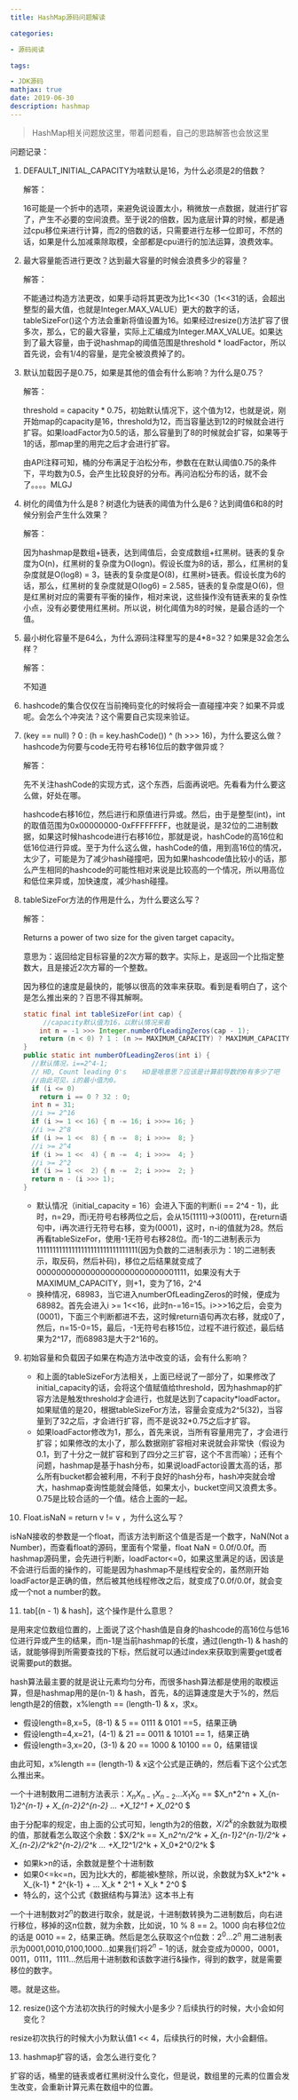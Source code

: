 ```yaml
---
title: HashMap源码问题解读

categories: 

- 源码阅读

tags: 

- JDK源码
mathjax: true
date: 2019-06-30
description: hashmap
---
```


> HashMap相关问题放这里，带着问题看，自己的思路解答也会放这里

<!-- more -->

问题记录：

1. DEFAULT_INITIAL_CAPACITY为啥默认是16，为什么必须是2的倍数？

   解答：

   16可能是一个折中的选项，来避免说设置太小，稍微放一点数据，就进行扩容了，产生不必要的空间浪费。至于说2的倍数，因为底层计算的时候，都是通过cpu移位来进行计算，而2的倍数的话，只需要进行左移一位即可，不然的话，如果是什么加减乘除取模，全部都是cpu进行的加法运算，浪费效率。

2. 最大容量能否进行更改？达到最大容量的时候会浪费多少的容量？

   解答：

   不能通过构造方法更改，如果手动将其更改为比1<<30（1<<31的话，会超出整型的最大值，也就是Integer.MAX_VALUE）更大的数字的话，tableSizeFor()这个方法会重新将值设置为16。如果经过resize()方法扩容了很多次，那么，它的最大容量，实际上汇编成为Integer.MAX_VALUE。如果达到了最大容量，由于说hashmap的阈值范围是threshold * loadFactor，所以首先说，会有1/4的容量，是完全被浪费掉了的。

3. 默认加载因子是0.75，如果是其他的值会有什么影响？为什么是0.75？

   解答：

   threshold = capacity * 0.75，初始默认情况下，这个值为12，也就是说，刚开始map的capacity是16，threshold为12，而当容量达到12的时候就会进行扩容。如果loadFactor为0.5的话，那么容量到了8的时候就会扩容，如果等于1的话，那map里的用完之后才会进行扩容。

   由API注释可知，桶的分布满足于泊松分布，参数在在默认阈值0.75的条件下，平均数为0.5，会产生比较良好的分布。再问泊松分布的话，就不会了。。。。MLGJ

4. 树化的阈值为什么是8？树退化为链表的阈值为什么是6？达到阈值6和8的时候分别会产生什么效果？

   解答：

   因为hashmap是数组+链表，达到阈值后，会变成数组+红黑树。链表的复杂度为O(n)，红黑树的复杂度为O(logn)。假设长度为8的话，那么，红黑树的复杂度就是O(log8) = 3，链表的复杂度是O(8)，红黑树>链表。假设长度为6的话，那么，红黑树的复杂度就是O(log6) = 2.585，链表的复杂度是O(6)，但是红黑树对应的需要有平衡的操作，相对来说，这些操作没有链表来的复杂性小点，没有必要使用红黑树。所以说，树化阈值为8的时候，是最合适的一个值。

5. 最小树化容量不是64么，为什么源码注释里写的是4*8=32？如果是32会怎么样？

   解答：

   不知道

6. hashcode的集合仅仅在当前掩码变化的时候将会一直碰撞冲突？如果不异或呢。会怎么个冲突法？这个需要自己实现来验证。

7. (key == null) ? 0 : (h = key.hashCode()) ^ (h >>> 16)，为什么要这么做？hashcode为何要与code无符号右移16位后的数字做异或？

   解答：

   先不关注hashCode的实现方式，这个东西，后面再说吧。先看看为什么要这么做，好处在哪。

   hashcode右移16位，然后进行和原值进行异或。然后，由于是整型(int)，int的取值范围为0x00000000-0xFFFFFFFF，也就是说，是32位的二进制数据，如果这时候hashcode进行右移16位，那就是说，hashCode的高16位和低16位进行异或。至于为什么这么做，hashCode的值，用到高16位的情况，太少了，可能是为了减少hash碰撞吧，因为如果hashcode值比较小的话，那么产生相同的hashcode的可能性相对来说是比较高的一个情况，所以用高位和低位来异或，加快速度，减少hash碰撞。

8. tableSizeFor方法的作用是什么，为什么要这么写？

   解答：

   Returns a power of two size for the given target capacity。

   意思为：返回给定目标容量的2次方幂的数字。实际上，是返回一个比指定整数大，且是接近2次方幂的一个整数。

   因为移位的速度是最快的，能够以很高的效率来获取。看到是看明白了，这个是怎么推出来的？百思不得其解啊。

   ```java
   static final int tableSizeFor(int cap) {
     	//capacity默认值为16，以默认情况来看
       int n = -1 >>> Integer.numberOfLeadingZeros(cap - 1);
       return (n < 0) ? 1 : (n >= MAXIMUM_CAPACITY) ? MAXIMUM_CAPACITY : n + 1;
   }
   public static int numberOfLeadingZeros(int i) {
     //默认情况，i==2^4-1;
     // HD, Count leading 0's    HD是啥意思？应该是计算前导数的0有多少了吧
     //由此可见，i的最小值为0。
     if (i <= 0)
       return i == 0 ? 32 : 0;
     int n = 31;
     //i >= 2^16
     if (i >= 1 << 16) { n -= 16; i >>>= 16; }
     //i >= 2^8
     if (i >= 1 <<  8) { n -=  8; i >>>=  8; }
     //i >= 2^4
     if (i >= 1 <<  4) { n -=  4; i >>>=  4; }
     //i >= 2^2
     if (i >= 1 <<  2) { n -=  2; i >>>=  2; }
     return n - (i >>> 1);
   }
   ```

   * 默认情况（initial_capacity = 16）会进入下面的判断(i == 2^4 - 1)，此时，n=29，而i无符号右移两位之后，会从15(1111)->3(0011)，在return语句中，i再次进行无符号右移，变为(0001)，这时，n-i的值就为28。然后再看tableSizeFor，使用-1无符号右移28位。而-1的二进制表示为11111111111111111111111111111111(因为负数的二进制表示为：1的二进制表示，取反码，然后补码)，移位之后结果就变成了00000000000000000000000000001111，如果没有大于MAXIMUM_CAPACITY，则+1，变为了16，2^4
   * 换种情况，68983，当它进入numberOfLeadingZeros的时候，便成为68982。首先会进入i >= 1<<16，此时n-=16=15。i>>>16之后，会变为(0001)，下面三个判断都进不去，这时候return语句再次右移，就成0了，然后，n=15-0=15，最后，-1无符号右移15位，过程不进行叙述，最后结果为2^17，而68983是大于2^16的。

9. 初始容量和负载因子如果在构造方法中改变的话，会有什么影响？

   * 和上面的tableSizeFor方法相关，上面已经说了一部分了，如果修改了initial_capacity的话，会将这个值赋值给threshold，因为hashmap的扩容方法是触发threshold才会进行，也就是达到了capacity*loadFactor。如果赋值的是20，根据tableSizeFor方法，容量会变成为2^5(32)，当容量到了32之后，才会进行扩容，而不是说32\*0.75之后才扩容。
   * 如果loadFactor修改为1，那么，首先来说，当所有容量用完了，才会进行扩容；如果修改的太小了，那么数据刚扩容相对来说就会非常快（假设为0.1，到了十分之一就扩容和到了四分之三扩容，这个不言而喻）；还有个问题，hashmap是基于hash分布，如果说loadFactor设置太高的话，那么所有bucket都会被利用，不利于良好的hash分布，hash冲突就会增大，hashmap查询性能就会降低，如果太小，bucket空间又浪费太多。0.75是比较合适的一个值。结合上面的一起。

10. Float.isNaN = return v != v ，为什么这么写？

   isNaN接收的参数是一个float，而该方法判断这个值是否是一个数字，NaN(Not a Number)，而查看float的源码，里面有个常量，float NaN = 0.0f/0.0f。而hashmap源码里，会先进行判断，loadFactor<=0，如果这里满足的话，因该是不会进行后面的操作的，可能是因为hashmap不是线程安全的，虽然刚开始loadFactor是正确的值，然后被其他线程修改之后，就变成了0.0f/0.0f，就会变成一个not a number的数。

11. tab[(n - 1) & hash]，这个操作是什么意思？

   是用来定位数组位置的，上面说了这个hash值是自身的hashcode的高16位与低16位进行异或产生的结果，而n-1是当前hashmap的长度，通过(length-1) & hash的话，就能够得到所需要查找的下标，然后就可以通过index来获取到需要get或者说需要put的数据。

   hash算法最主要的就是说让元素均匀分布，而很多hash算法都是使用的取模运算，但是hashmap用的是(n-1) & hash，首先，&的运算速度是大于%的，然后length是2的倍数，x%length == (length-1) & x，求x。

   * 假设length=8,x=5，(8-1) & 5 == 0111 & 0101 ==5，结果正确
   * 假设length=4,x=21，(4-1) & 21 == 0011 & 10101 == 1，结果正确
   * 假设length=3,x=20，(3-1) & 20 == 1000 & 10100 == 0，结果错误

   由此可知，x%length == (length-1) & x这个公式是正确的，然后看下这个公式怎么推出来。

   一个十进制数用二进制方法表示：$X_nX_{n-1}X_{n-2}…X_1X_0$ == $X_n*2^n + X_{n-1}*2^{n-1} + X_{n-2}*2^{n-2} … +X_1*2^1 + X_0*2^0 $

   由于分配率的规定，由上面的公式可知，length为2的倍数，$X/2^k$的余数就为取模的值，那就看怎么取这个余数：$X/2^k ==  X_n*2^n/2^k + X_{n-1}*2^{n-1}/2^k + X_{n-2}/2^k*2^{n-2}/2^k … +X_1*2^1/2^k + X_0*2^0/2^k  $

   * 如果k>n的话，余数就是整个十进制数
   * 如果0<=k<=n，因为比k大的，都能被k整除，所以说，余数就为$X_k*2^k + X_{k-1} * 2^{k-1} + … X_k * 2^1 + X_k * 2^0 $
   * 特么的，这个公式《数据结构与算法》这本书上有

   一个十进制数对$2^n$的数进行取余，就是说，十进制数转换为二进制数后，向右进行移位，移掉的这n位数，就为余数，比如说，10 % 8  ==  2。1000 向右移位2位的话是 0010 == 2，结果正确。然后是怎么获取这个n位数：$2^0...2^n$ 用二进制表示为0001,0010,0100,1000…如果我们将$2^n-1$的话，就会变成为0000，0001，0011，0111，1111…然后用十进制数和该数字进行&操作，得到的数字，就是需要移位的数字。

   嗯。就是这些。

12. resize()这个方法初次执行的时候大小是多少？后续执行的时候，大小会如何变化？

   resize初次执行的时候大小为默认值1 << 4，后续执行的时候，大小会翻倍。

13. hashmap扩容的话，会怎么进行变化？

   扩容的话，桶里的链表或者红黑树没什么变化，但是说，数组里的元素的位置会发生改变，会重新计算元素在数组中的位置。
